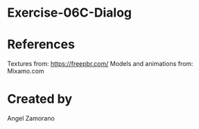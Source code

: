 # Exercise-06C-Dialog

# References

Textures from: https://freepbr.com/
Models and animations from: Mixamo.com

# Created by 
Angel Zamorano